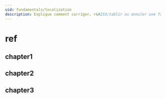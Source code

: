 ```yaml
---
uid: fundamentals/localization
description: Explique comment corriger, r&#233;tablir ou annuler une facture achat report&#233;e et cr&#233;er automatiquement une note de cr&#233;dit achat.
---
```


# ref

## chapter1

## chapter2

## chapter3
